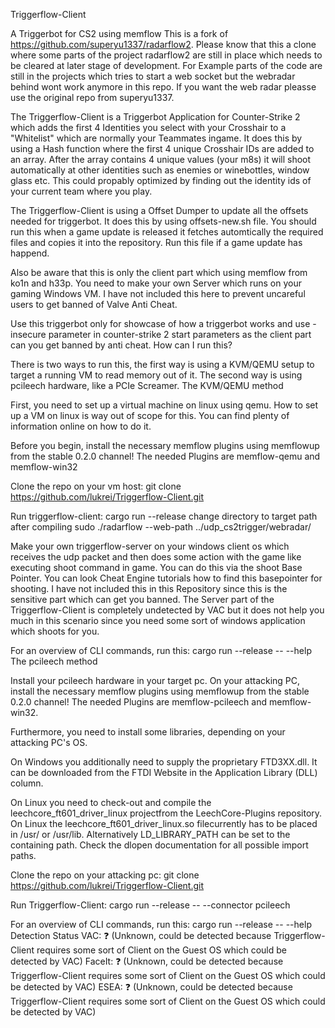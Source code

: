 Triggerflow-Client

A Triggerbot for CS2 using memflow This is a fork of https://github.com/superyu1337/radarflow2. Please know that this a clone where some parts of the project radarflow2 are still in place which needs to be cleared at later stage of development. For Example parts of the code are still in the projects which tries to start a web socket but the webradar behind wont work anymore in this repo. If you want the web radar pleasse use the original repo from superyu1337.

The Triggerflow-Client is a Triggerbot Application for Counter-Strike 2 which adds the first 4 Identities you select with your Crosshair to a "Whitelist" which are normally your Teammates ingame. It does this by using a Hash function where the first 4 unique Crosshair IDs are added to an array. After the array contains 4 unique values (your m8s) it will shoot automatically at other identities such as enemies or winebottles, window glass etc. This could propably optimized by finding out the identity ids of your current team where you play.

The Triggerflow-Client is using a Offset Dumper to update all the offsets needed for triggerbot. It does this by using offsets-new.sh file. You should run this when a game update is released it fetches automtically the required files and copies it into the repository. Run this file if a game update has happend.

Also be aware that this is only the client part which using memflow from ko1n and h33p. You need to make your own Server which runs on your gaming Windows VM. I have not included this here to prevent uncareful users to get banned of Valve Anti Cheat.

Use this triggerbot only for showcase of how a triggerbot works and use -insecure parameter in counter-strike 2 start parameters as the client part can you get banned by anti cheat.
How can I run this?

There is two ways to run this, the first way is using a KVM/QEMU setup to target a running VM to read memory out of it. The second way is using pcileech hardware, like a PCIe Screamer.
The KVM/QEMU method

First, you need to set up a virtual machine on linux using qemu.
How to set up a VM on linux is way out of scope for this. You can find plenty of information online on how to do it.

Before you begin, install the necessary memflow plugins using memflowup from the stable 0.2.0 channel!
The needed Plugins are memflow-qemu and memflow-win32

Clone the repo on your vm host:
git clone https://github.com/lukrei/Triggerflow-Client.git

Run triggerflow-client:
cargo run --release
change directory to target path after compiling
sudo ./radarflow --web-path ../udp_cs2trigger/webradar/

Make your own triggerflow-server on your windows client os which receives the udp packet and then does some action with the game like executing shoot command in game. You can do this via the shoot Base Pointer. You can look Cheat Engine tutorials how to find this basepointer for shooting. I have not included this in this Repository since this is the sensitive part which can get you banned. The Server part of the Triggerflow-Client is completely undetected by VAC but it does not help you much in this scenario since you need some sort of windows application which shoots for you.

For an overview of CLI commands, run this:
cargo run --release -- --help
The pcileech method

Install your pcileech hardware in your target pc. On your attacking PC, install the necessary memflow plugins using memflowup from the stable 0.2.0 channel!
The needed Plugins are memflow-pcileech and memflow-win32.

Furthermore, you need to install some libraries, depending on your attacking PC's OS.

On Windows you additionally need to supply the proprietary FTD3XX.dll.
It can be downloaded from the FTDI Website in the Application Library (DLL) column.

On Linux you need to check-out and compile the leechcore_ft601_driver_linux projectfrom the LeechCore-Plugins repository.
On Linux the leechcore_ft601_driver_linux.so filecurrently has to be placed in /usr/ or /usr/lib.
Alternatively LD_LIBRARY_PATH can be set to the containing path.
Check the dlopen documentation for all possible import paths.

Clone the repo on your attacking pc:
git clone https://github.com/lukrei/Triggerflow-Client.git

Run Triggerflow-Client:
cargo run --release -- --connector pcileech

For an overview of CLI commands, run this:
cargo run --release -- --help
Detection Status
VAC: ❓ (Unknown, could be detected because Triggerflow-Client requires some sort of Client on the Guest OS which could be detected by VAC)
FaceIt: ❓ (Unknown, could be detected because Triggerflow-Client requires some sort of Client on the Guest OS which could be detected by VAC)
ESEA: ❓ (Unknown, could be detected because Triggerflow-Client requires some sort of Client on the Guest OS which could be detected by VAC)
